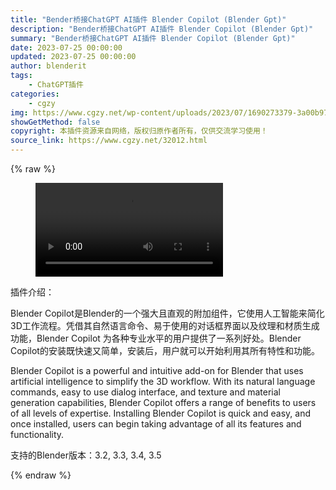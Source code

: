 ```yaml
---
title: "Bender桥接ChatGPT AI插件 Blender Copilot (Blender Gpt)"
description: "Bender桥接ChatGPT AI插件 Blender Copilot (Blender Gpt)"
summary: "Bender桥接ChatGPT AI插件 Blender Copilot (Blender Gpt)"
date: 2023-07-25 00:00:00
updated: 2023-07-25 00:00:00
author: blenderit
tags: 
    - ChatGPT插件
categories:
    - cgzy
img: https://www.cgzy.net/wp-content/uploads/2023/07/1690273379-3a00b973841276b.webp
showGetMethod: false
copyright: 本插件资源来自网络，版权归原作者所有，仅供交流学习使用！
source_link: https://www.cgzy.net/32012.html
---
```


{% raw %}
<figure class="wp-block-video aligncenter"><video controls src="https://cloud.video.taobao.com/play/u/717183932/p/1/e/6/t/1/420995759847.mp4"></video></figure><div class="wp-block-pandastudio-title"><div class="title_style_01"><p>插件介绍：</p></div></div><p class="is-style-text-indent-2em">Blender Copilot是Blender的一个强大且直观的附加组件，它使用人工智能来简化3D工作流程。凭借其自然语言命令、易于使用的对话框界面以及纹理和材质生成功能，Blender Copilot 为各种专业水平的用户提供了一系列好处。Blender Copilot的安装既快速又简单，安装后，用户就可以开始利用其所有特性和功能。</p><p class="is-style-text-indent-2em">Blender Copilot is a powerful and intuitive add-on for Blender that uses artificial intelligence to simplify the 3D workflow. With its natural language commands, easy to use dialog interface, and texture and material generation capabilities, Blender Copilot offers a range of benefits to users of all levels of expertise. Installing Blender Copilot is quick and easy, and once installed, users can begin taking advantage of all its features and functionality.</p><div class="wp-block-pandastudio-tips"><div class="tip success "><p>支持的Blender版本：3.2, 3.3, 3.4, 3.5</p>
</div></div>
<div style="display: none">cgzy</div>
{% endraw %}